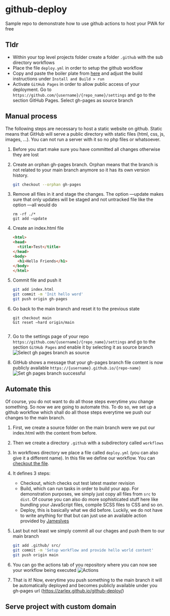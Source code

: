 # github-deploy
Sample repo to demonstrate how to use github actions to host your PWA for free

## Tldr
- Within your top level projects folder create a folder `.github` with the sub directory workflows
- Place the file `deploy.yml` in order to setup the github workflow
- Copy and paste the boiler plate from [here](.github/workflows/deploy.yml) and adjust the build instructions under `Install and Build > run`
- Activate `GitHub Pages` in order to allow public access of your deployment. Go to 
  `https://github.com/{username}/{repo_name}/settings` and go to the section GitHub Pages. Select gh-pages as source branch


## Manual process
The following steps are necessary to host a static website on github. Static means that GitHub will serve a public
directory with static files (html, css, js, images, ...). You can not run a server with it so no php files or whatsoever.

1. Before you start make sure you have committed all changes otherwise they are lost

2. Create an orphan gh-pages branch. Orphan means that the branch is not related to your main branch anymore so it has its own version history.
   ```bash
   git checkout --orphan gh-pages
   ```
3. Remove all files in it and stage the changes. The option —update makes sure that only updates will be staged and not untracked file like the option —all would do
   ```
   rm -rf ./*
   git add —update
   ```

4. Create an index.html file
   ```html
   <html>
   <head>
     <title>Test</title>
   </head>
   <body>
     <h1>Hello Friends</h1>
   </body>
   </html>
   ```
5. Commit file and push it
   ```bash
   git add index.html
   git commit -m 'Init hello word'
   git push origin gh-pages 
   ```

6. Go back to the main branch and reset it to the previous state
   ```
   git checkout main
   Git reset —hard origin/main


7. Go to the settings page of your repo `https://github.com/{username}/{repo_name}/settings` and go to the section
   `GitHub Pages` and enable it by selecting it as source branch
   ![Select gh pages branch as source](doc/assets/set-gh-pages-branch.png)

8. GitHub shows a message that your gh-pages branch file content is now publicly available `https://{username}.github.io/{repo-name}`
   ![Set gh pages branch successful](doc/assets/gh-pages-success.png)

## Automate this
Of course, you do not want to do all those steps everytime you change something. So now we are going to automate this.
To do so, we set up a github workflow which shall do all those steps everytime we push our changes to the main branch.

1. First, we create a source folder on the main branch were we put our index.html with the content from before.
2. Then we create a directory `.github` with a subdirectory called `workflows`
3. In workflows directory we place a file called `deploy.yml` (you can also give it a different name). In this file
we define our workflow. You can [checkout the file](.github/workflows/deploy.yml).
4. It defines 3 steps:
   
    - Checkout, which checks out test latest master revision
    - Build, which can run tasks in order to build your app. For demonstration purposes,
      we simply just copy all files from `src` to `dist`. Of course you can also do more sophisticated stuff here like bundling
      your JavaScript files, compile SCSS files to CSS and so on.
    - Deploy, this is basically what we did before. Luckily, we do not have to write anything for that but can just use 
      an available action provided by [JamesIves](https://github.com/JamesIves/github-pages-deploy-action)
 5. Last but not least we simply commit all our chages and push them to our main branch
    ```bash
    git add .github/ src/
    git commit -m 'Setup workflow and provide hello world content'
    git push origin main
    ```
 6. You can go the actions tab of you repository where you can now see your workflow being executed
    ![Actions](doc/assets/workflows.png)
    
 7. That is it! Now, everytime you push something to the main branch it will be automatically deployed and becomes publicly
available under you gh-pages url (https://zarlex.github.io/github-deploy/)
    
## Serve project with custom domain




